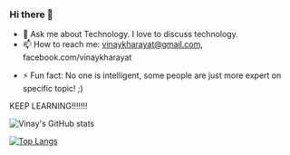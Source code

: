 ### Hi there 👋

<!--
**vinaykharayat/vinaykharayat** is a ✨ _special_ ✨ repository because its `README.md` (this file) appears on your GitHub profile.

Here are some ideas to get you started:

- 🔭 I’m currently working on PHP, JS
- 🌱 I’m currently learning PHP.
<!--
- 👯 I’m looking to collaborate on ...
- 🤔 I’m looking for help with ..
-->
- 💬 Ask me about Technology. I love to discuss technology.
- 📫 How to reach me: vinaykharayat@gmail.com, facebook.com/vinaykharayat

<!--
- 😄 Pronouns: ...
-->

- ⚡ Fun fact: No one is intelligent, some people are just more expert on specific topic! ;)

KEEP LEARNING!!!!!!!

![Vinay's GitHub stats](https://github-readme-stats-three-ivory-36.vercel.app/api?username=vinaykharayat&show_icons=true&theme=radical)

[![Top Langs](https://github-readme-stats-three-ivory-36.vercel.app/api/top-langs/?username=vinaykharayat)](https://github.com/vinaykharayat/github-readme-stats)

